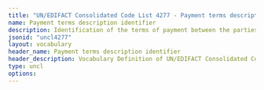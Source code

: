 ```yaml
---
title: "UN/EDIFACT Consolidated Code List 4277 - Payment terms description identifier (20B) JSON-LD Vocabulary"
name: Payment terms description identifier
description: Identification of the terms of payment between the parties to a transaction (generic term).
jsonid: "uncl4277"
layout: vocabulary
header_name: Payment terms description identifier
header_description: Vocabulary Definition of UN/EDIFACT Consolidated Code List 4277 - Payment terms description identifier (20B) semantics in HTML format. JSON-LD format is available at [uncl4277.jsonld](/vocabulary/uncl4277.jsonld)
type: uncl
options:
---
```

